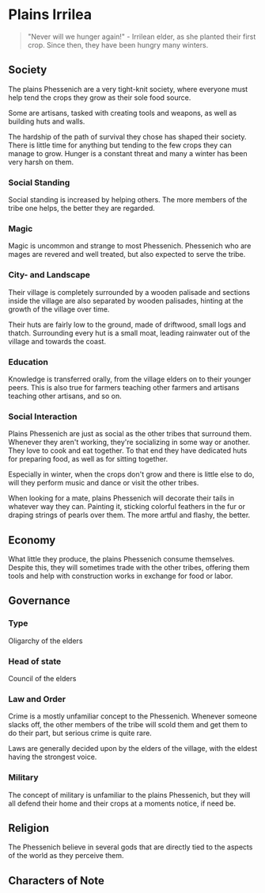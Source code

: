 # Plains Irrilea
> "Never will we hunger again!" - Irrilean elder, as she planted their first crop. Since then, they have been hungry many winters. 

## Society
The plains Phessenich are a very tight-knit society, where everyone must help tend the crops they grow as their sole food source. 

Some are artisans, tasked with creating tools and weapons, as well as building huts and walls. 

The hardship of the path of survival they chose has shaped their society. There is little time for anything but tending to the few crops they can manage to grow. Hunger is a constant threat and many a winter has been very harsh on them. 

### Social Standing
Social standing is increased by helping others. The more members of the tribe one helps, the better they are regarded. 

### Magic
Magic is uncommon and strange to most Phessenich. Phessenich who are mages are revered and well treated, but also expected to serve the tribe. 

### City- and Landscape
Their village is completely surrounded by a wooden palisade and sections inside the village are also separated by wooden palisades, hinting at the growth of the village over time. 

Their huts are fairly low to the ground, made of driftwood, small logs and thatch. Surrounding every hut is a small moat, leading rainwater out of the village and towards the coast. 

### Education
Knowledge is transferred orally, from the village elders on to their younger peers. This is also true for farmers teaching other farmers and artisans teaching other artisans, and so on.

### Social Interaction
Plains Phessenich are just as social as the other tribes that surround them. Whenever they aren't working, they're socializing in some way or another. They love to cook and eat together. To that end they have dedicated huts for preparing food, as well as for sitting together. 

Especially in winter, when the crops don't grow and there is little else to do, will they perform music and dance or visit the other tribes. 

When looking for a mate, plains Phessenich will decorate their tails in whatever way they can. Painting it, sticking colorful feathers in the fur or draping strings of pearls over them. The more artful and flashy, the better. 

## Economy 
What little they produce, the plains Phessenich consume themselves. Despite this, they will sometimes trade with the other tribes, offering them tools and help with construction works in exchange for food or labor. 

## Governance
### Type
Oligarchy of the elders

### Head of state
Council of the elders

### Law and Order
Crime is a mostly unfamiliar concept to the Phessenich. Whenever someone slacks off, the other members of the tribe will scold them and get them to do their part, but serious crime is quite rare. 

Laws are generally decided upon by the elders of the village, with the eldest having the strongest voice. 

### Military
The concept of military is unfamiliar to the plains Phessenich, but they will all defend their home and their crops at a moments notice, if need be. 

## Religion
The Phessenich believe in several gods that are directly tied to the aspects of the world as they perceive them. 

## Characters of Note
